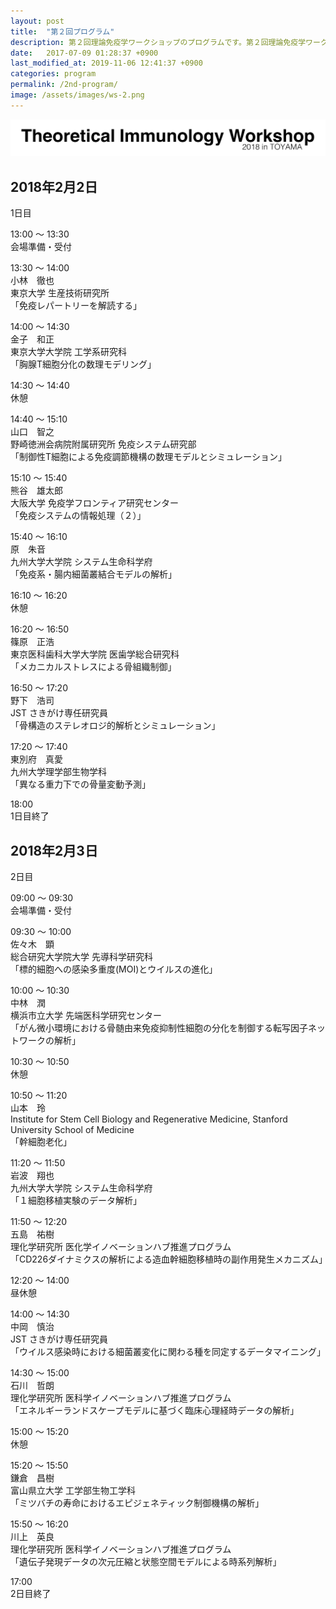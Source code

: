 ```yaml
---
layout: post
title:  "第２回プログラム"
description: 第２回理論免疫学ワークショップのプログラムです。第２回理論免疫学ワークショップの各講演の時間・講演者・講演タイトルを掲載しています。
date:   2017-07-09 01:28:37 +0900
last_modified_at: 2019-11-06 12:41:37 +0900
categories: program
permalink: /2nd-program/
image: /assets/images/ws-2.png
---
```


![第２回理論免疫学ワークショップ](/assets/images/ws-2.png "第２回理論免疫学ワークショップ")

## 2018年2月2日
1日目

13:00 〜 13:30  
会場準備・受付



13:30 〜 14:00  
小林　徹也  
東京大学 生産技術研究所  
「免疫レパートリーを解読する」

14:00 〜 14:30  
金子　和正  
東京大学大学院 工学系研究科  
「胸腺T細胞分化の数理モデリング」

14:30 〜 14:40  
休憩

14:40 〜 15:10  
山口　智之  
野崎徳洲会病院附属研究所 免疫システム研究部  
「制御性T細胞による免疫調節機構の数理モデルとシミュレーション」

15:10 〜 15:40  
熊谷　雄太郎  
大阪大学 免疫学フロンティア研究センター  
「免疫システムの情報処理（２）」

15:40 〜 16:10  
原　朱音  
九州大学大学院 システム生命科学府  
「免疫系・腸内細菌叢結合モデルの解析」

16:10 〜 16:20  
休憩

16:20 〜 16:50  
篠原　正浩  
東京医科歯科大学大学院 医歯学総合研究科  
「メカニカルストレスによる骨組織制御」

16:50 〜 17:20  
野下　浩司  
JST さきがけ専任研究員  
「骨構造のステレオロジ的解析とシミュレーション」

17:20 〜 17:40  
東別府　真愛  
九州大学理学部生物学科  
「異なる重力下での骨量変動予測」

18:00  
1日目終了

## 2018年2月3日
2日目

09:00 〜 09:30  
会場準備・受付

09:30 〜 10:00  
佐々木　顕  
総合研究大学院大学 先導科学研究科  
「標的細胞への感染多重度(MOI)とウイルスの進化」

10:00 〜 10:30  
中林　潤  
横浜市立大学 先端医科学研究センター  
「がん微小環境における骨髄由来免疫抑制性細胞の分化を制御する転写因子ネットワークの解析」

10:30 〜 10:50  
休憩

10:50 〜 11:20  
山本　玲  
Institute for Stem Cell Biology and Regenerative Medicine, Stanford University School of Medicine  
「幹細胞老化」

11:20 〜 11:50  
岩波　翔也  
九州大学大学院 システム生命科学府  
「１細胞移植実験のデータ解析」

11:50 〜 12:20  
五島　祐樹  
理化学研究所 医化学イノベーションハブ推進プログラム  
「CD226ダイナミクスの解析による造血幹細胞移植時の副作用発生メカニズム」

12:20 〜 14:00  
昼休憩

14:00 〜 14:30  
中岡　慎治  
JST さきがけ専任研究員  
「ウイルス感染時における細菌叢変化に関わる種を同定するデータマイニング」

14:30 〜 15:00  
石川　哲朗  
理化学研究所 医科学イノベーションハブ推進プログラム  
「エネルギーランドスケープモデルに基づく臨床心理経時データの解析」

15:00 〜 15:20  
休憩

15:20 〜 15:50  
鎌倉　昌樹  
富山県立大学 工学部生物工学科  
「ミツバチの寿命におけるエピジェネティック制御機構の解析」

15:50 〜 16:20  
川上　英良  
理化学研究所 医科学イノベーションハブ推進プログラム  
「遺伝子発現データの次元圧縮と状態空間モデルによる時系列解析」

17:00  
2日目終了

